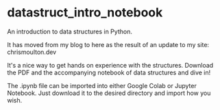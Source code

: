 # datastruct_intro_notebook
An introduction to data structures in Python. 

It has moved from my blog to here as the result of an update to my site: chrismoulton.dev

It's a nice way to get hands on experience with the structures. Download the PDF and the accompanying notebook of data structures and dive in! 

The .ipynb file can be imported into either Google Colab or Jupyter Notebook. Just download it to the desired directory and import how you wish.
